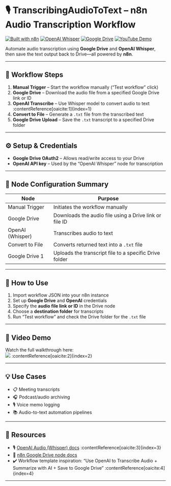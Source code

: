
# 🎙️ TranscribingAudioToText – n8n Audio Transcription Workflow

[![Built with n8n](https://img.shields.io/badge/Built%20with-n8n-208ec6?logo=n8n&logoColor=white)](https://n8n.io)
[![OpenAI Whisper](https://img.shields.io/badge/Transcription-Whisper–OpenAI-lightgrey?logo=openai)](https://platform.openai.com)
[![Google Drive](https://img.shields.io/badge/Storage-Google%20Drive-blue?logo=google-drive)](https://drive.google.com)
[![YouTube Demo](https://img.shields.io/badge/Watch%20on-YouTube-red?logo=youtube)](https://www.youtube.com/watch?v=zj1ZWO50wbY)

Automate audio transcription using **Google Drive** and **OpenAI Whisper**, then save the text output back to Drive—all powered by **n8n**.

---

## 🚀 Workflow Steps

1. **Manual Trigger** – Start the workflow manually (“Test workflow” click)  
2. **Google Drive** – Download the audio file from a specified Google Drive link or ID  
3. **OpenAI Transcribe** – Use Whisper model to convert audio to text :contentReference[oaicite:1]{index=1}  
4. **Convert to File** – Generate a `.txt` file from the transcribed text  
5. **Google Drive Upload** – Save the `.txt` transcript to a specified Drive folder  

---

## ⚙️ Setup & Credentials

- **Google Drive OAuth2** – Allows read/write access to your Drive  
- **OpenAI API key** – Used by the “OpenAI Whisper” node for transcription

---

## 📁 Node Configuration Summary

| Node               | Purpose                                                      |
|--------------------|--------------------------------------------------------------|
| Manual Trigger     | Initiates the workflow manually                              |
| Google Drive       | Downloads the audio file using a Drive link or file ID      |
| OpenAI (Whisper)   | Transcribes audio to text                                    |
| Convert to File    | Converts returned text into a `.txt` file                    |
| Google Drive 1     | Uploads the transcript file to a specific Drive folder       |

---

## 📘 How to Use

1. Import workflow JSON into your n8n instance  
2. Set up **Google Drive** and **OpenAI** credentials  
3. Specify the **audio file link or ID** in the Drive node  
4. Choose a **destination folder** for transcripts  
5. Run “Test workflow” and check the Drive folder for the `.txt` file

---

## 🎥 Video Demo

Watch the full walkthrough here:  
[![](https://img.shields.io/badge/YouTube–Transcribe%20Audio%20to%20Text-red?logo=youtube)](https://www.youtube.com/watch?v=zj1ZWO50wbY) :contentReference[oaicite:2]{index=2}

---

## 💡 Use Cases

- 📋 Meeting transcripts  
- 🎧 Podcast/audio archiving  
- 🎙️ Voice memo logging  
- 📚 Audio-to-text automation pipelines

---

## 🔗 Resources

- 🎙️ [OpenAI Audio (Whisper) docs](https://docs.n8n.io/integrations/builtin/app-nodes/n8n-nodes-langchain.openai/audio-operations/) :contentReference[oaicite:3]{index=3}  
- 📘 [n8n Google Drive node docs](https://docs.n8n.io/nodes/n8n-nodes-base.google-drive/)  
- ✔️ Workflow template inspiration: “Use OpenAI to Transcribe Audio + Summarize with AI + Save to Google Drive” :contentReference[oaicite:4]{index=4}

---


